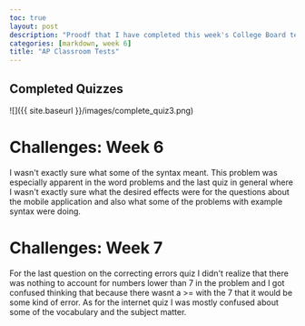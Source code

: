 ```yaml
---
toc: true
layout: post
description: "Proodf that I have completed this week's College Board tests"
categories: [markdown, week 6]
title: "AP Classroom Tests"
---
```


## Completed Quizzes

![]({{ site.baseurl }}/images/complete_quiz3.png)

# Challenges: Week 6

I wasn't exactly sure what some of the syntax meant. This problem was especially apparent in the word problems and the last quiz in general where I wasn't exactly sure what the desired effects were for the questions about the mobile application and also what some of the problems with example syntax were doing.


# Challenges: Week 7

For the last question on the correcting errors quiz I didn't realize that there was nothing to account for numbers lower than 7 in the problem and I got confused thinking that because there wasnt a >= with the 7 that it would be some kind of error. As for the internet quiz I was mostly confused about some of the vocabulary and the subject matter.


